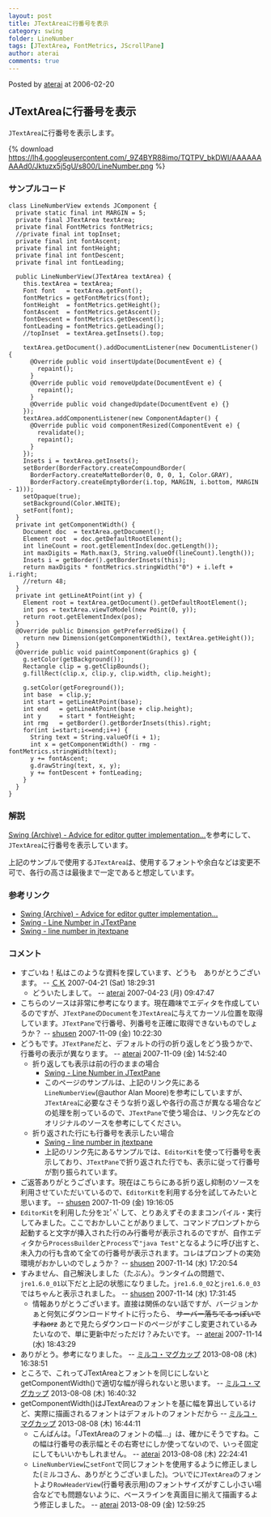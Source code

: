```yaml
---
layout: post
title: JTextAreaに行番号を表示
category: swing
folder: LineNumber
tags: [JTextArea, FontMetrics, JScrollPane]
author: aterai
comments: true
---
```


Posted by [aterai](http://terai.xrea.jp/aterai.html) at 2006-02-20

## JTextAreaに行番号を表示
`JTextArea`に行番号を表示します。

{% download https://lh4.googleusercontent.com/_9Z4BYR88imo/TQTPV_bkDWI/AAAAAAAAAd0/Jktuzx5j5gU/s800/LineNumber.png %}

### サンプルコード
<pre class="prettyprint"><code>class LineNumberView extends JComponent {
  private static final int MARGIN = 5;
  private final JTextArea textArea;
  private final FontMetrics fontMetrics;
  //private final int topInset;
  private final int fontAscent;
  private final int fontHeight;
  private final int fontDescent;
  private final int fontLeading;

  public LineNumberView(JTextArea textArea) {
    this.textArea = textArea;
    Font font   = textArea.getFont();
    fontMetrics = getFontMetrics(font);
    fontHeight  = fontMetrics.getHeight();
    fontAscent  = fontMetrics.getAscent();
    fontDescent = fontMetrics.getDescent();
    fontLeading = fontMetrics.getLeading();
    //topInset  = textArea.getInsets().top;

    textArea.getDocument().addDocumentListener(new DocumentListener() {
      @Override public void insertUpdate(DocumentEvent e) {
        repaint();
      }
      @Override public void removeUpdate(DocumentEvent e) {
        repaint();
      }
      @Override public void changedUpdate(DocumentEvent e) {}
    });
    textArea.addComponentListener(new ComponentAdapter() {
      @Override public void componentResized(ComponentEvent e) {
        revalidate();
        repaint();
      }
    });
    Insets i = textArea.getInsets();
    setBorder(BorderFactory.createCompoundBorder(
      BorderFactory.createMatteBorder(0, 0, 0, 1, Color.GRAY),
      BorderFactory.createEmptyBorder(i.top, MARGIN, i.bottom, MARGIN - 1)));
    setOpaque(true);
    setBackground(Color.WHITE);
    setFont(font);
  }
  private int getComponentWidth() {
    Document doc  = textArea.getDocument();
    Element root  = doc.getDefaultRootElement();
    int lineCount = root.getElementIndex(doc.getLength());
    int maxDigits = Math.max(3, String.valueOf(lineCount).length());
    Insets i = getBorder().getBorderInsets(this);
    return maxDigits * fontMetrics.stringWidth("0") + i.left + i.right;
    //return 48;
  }
  private int getLineAtPoint(int y) {
    Element root = textArea.getDocument().getDefaultRootElement();
    int pos = textArea.viewToModel(new Point(0, y));
    return root.getElementIndex(pos);
  }
  @Override public Dimension getPreferredSize() {
    return new Dimension(getComponentWidth(), textArea.getHeight());
  }
  @Override public void paintComponent(Graphics g) {
    g.setColor(getBackground());
    Rectangle clip = g.getClipBounds();
    g.fillRect(clip.x, clip.y, clip.width, clip.height);

    g.setColor(getForeground());
    int base  = clip.y;
    int start = getLineAtPoint(base);
    int end   = getLineAtPoint(base + clip.height);
    int y     = start * fontHeight;
    int rmg   = getBorder().getBorderInsets(this).right;
    for(int i=start;i&lt;=end;i++) {
      String text = String.valueOf(i + 1);
      int x = getComponentWidth() - rmg - fontMetrics.stringWidth(text);
      y += fontAscent;
      g.drawString(text, x, y);
      y += fontDescent + fontLeading;
    }
  }
}
</code></pre>

### 解説
[Swing (Archive) - Advice for editor gutter implementation...](https://forums.oracle.com/thread/1479759)を参考にして、`JTextArea`に行番号を表示しています。

上記のサンプルで使用する`JTextArea`は、使用するフォントや余白などは変更不可で、各行の高さは最後まで一定であると想定しています。

### 参考リンク
- [Swing (Archive) - Advice for editor gutter implementation...](https://forums.oracle.com/thread/1479759)
- [Swing - Line Number in JTextPane](https://forums.oracle.com/thread/1369109)
- [Swing - line number in jtextpane](https://forums.oracle.com/thread/1493292)

<!-- dummy comment line for breaking list -->

### コメント
- すごいね！私はこのような資料を探しています、どうも　ありがとうございます。 -- [ＣＫ](http://terai.xrea.jp/ＣＫ.html) 2007-04-21 (Sat) 18:29:31
    - どういたしまして。 -- [aterai](http://terai.xrea.jp/aterai.html) 2007-04-23 (月) 09:47:47
- こちらのソースは非常に参考になります。現在趣味でエディタを作成しているのですが、`JTextPane`の`Document`を`JTextArea`に与えてカーソル位置を取得しています。`JTextPane`で行番号、列番号を正確に取得できないものでしょうか？ -- [shusen](http://terai.xrea.jp/shusen.html) 2007-11-09 (金) 10:22:30
- どうもです。`JTextPane`だと、デフォルトの行の折り返しをどう扱うかで、行番号の表示が異なります。   -- [aterai](http://terai.xrea.jp/aterai.html) 2007-11-09 (金) 14:52:40
    - 折り返しても表示は前の行のままの場合
        - [Swing - Line Number in JTextPane](https://forums.oracle.com/thread/1369109)
        - このページのサンプルは、上記のリンク先にある`LineNumberView`(@author Alan Moore)を参考にしていますが、`JTextArea`に必要なさそうな折り返しや各行の高さが異なる場合などの処理を削っているので、`JTextPane`で使う場合は、リンク先などのオリジナルのソースを参考にしてください。
    - 折り返された行にも行番号を表示したい場合
        - [Swing - line number in jtextpane](https://forums.oracle.com/thread/1493292)
        - 上記のリンク先にあるサンプルでは、`EditorKit`を使って行番号を表示しており、`JTextPane`で折り返された行でも、表示に従って行番号が割り振られています。
- ご返答ありがとうございます。現在はこちらにある折り返し抑制のソースを利用させていただいているので、`EditorKit`を利用する分を試してみたいと思います。 -- [shusen](http://terai.xrea.jp/shusen.html) 2007-11-09 (金) 19:16:05
- `EditorKit`を利用した分をｺﾋﾟﾍﾟして、とりあえずそのままコンパイル・実行してみました。ここでおかしいことがありまして、コマンドプロンプトから起動すると文字が挿入された行のみ行番号が表示されるのですが、自作エディタから`ProcessBuilder`と`Process`で`"java Test"`となるように呼び出すと、未入力の行も含めて全ての行番号が表示されます。コレはプロンプトの実効環境がおかしいのでしょうか？ -- [shusen](http://terai.xrea.jp/shusen.html) 2007-11-14 (水) 17:20:54
- すみません、自己解決しました（たぶん）。ランタイムの問題で、`jre1.6.0_01`以下だと上記の状態になりました。`jre1.6.0_02`と`jre1.6.0_03`ではちゃんと表示されました。 -- [shusen](http://terai.xrea.jp/shusen.html) 2007-11-14 (水) 17:31:45
    - 情報ありがとうございます。直接は関係のない話ですが、バージョンかぁと何気にダウンロードサイトに行ったら、 ~~サーバー落ちてるっぽいですねorz~~ あとで見たらダウンロードのページがすこし変更されているみたいなので、単に更新中だっただけ？みたいです。 -- [aterai](http://terai.xrea.jp/aterai.html) 2007-11-14 (水) 18:43:29
- ありがとう。参考になりました。 -- [ミルコ・マグカップ](http://terai.xrea.jp/ミルコ・マグカップ.html) 2013-08-08 (木) 16:38:51
- ところで、これってJTextAreaとフォントを同じにしないとgetComponentWidth()で適切な幅が得られないと思います。 -- [ミルコ・マグカップ](http://terai.xrea.jp/ミルコ・マグカップ.html) 2013-08-08 (木) 16:40:32
- getComponentWidth()はJTextAreaのフォントを基に幅を算出しているけど、実際に描画されるフォントはデフォルトのフォントだから -- [ミルコ・マグカップ](http://terai.xrea.jp/ミルコ・マグカップ.html) 2013-08-08 (木) 16:44:11
    - こんばんは。「JTextAreaのフォントの幅...」は、確かにそうですね。この幅は行番号の表示幅とその右寄せにしか使ってないので、いっそ固定にしてもいいかもしれません。 -- [aterai](http://terai.xrea.jp/aterai.html) 2013-08-08 (木) 22:24:41
    - `LineNumberView`に`setFont`で同じフォントを使用するように修正しました(ミルコさん、ありがとうございました)。ついでに`JTextArea`のフォントより`RowHeaderView`(行番号表示用)のフォントサイズがすこし小さい場合などでも問題ないように、ベースラインを真面目に揃えて描画するよう修正しました。 -- [aterai](http://terai.xrea.jp/aterai.html) 2013-08-09 (金) 12:59:25

<!-- dummy comment line for breaking list -->

